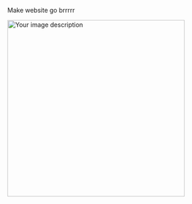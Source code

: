 Make website go brrrrr

<img src="https://github.com/kennethvega/kennethvega/assets/100985581/df44108f-ba47-4938-8a96-c51740125eb3" alt="Your image description" width="400" height="400">

